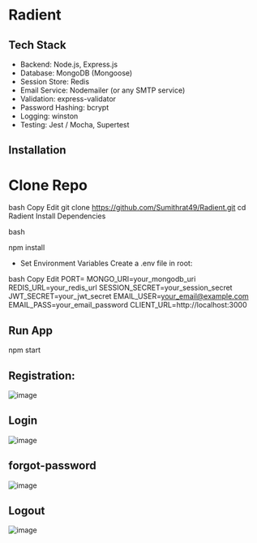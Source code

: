 # Radient
## Tech Stack
- Backend: Node.js, Express.js
- Database: MongoDB (Mongoose)
- Session Store: Redis
- Email Service: Nodemailer (or any SMTP service)
- Validation: express-validator
- Password Hashing: bcrypt
- Logging: winston
- Testing: Jest / Mocha, Supertest

## Installation
# Clone Repo

bash
Copy
Edit
git clone https://github.com/Sumithrat49/Radient.git
cd Radient
Install Dependencies

bash

npm install
- Set Environment Variables Create a .env file in root:

bash
Copy
Edit
PORT=
MONGO_URI=your_mongodb_uri
REDIS_URL=your_redis_url
SESSION_SECRET=your_session_secret
JWT_SECRET=your_jwt_secret
EMAIL_USER=your_email@example.com
EMAIL_PASS=your_email_password
CLIENT_URL=http://localhost:3000
## Run App
npm start




## Registration:
![image](https://github.com/user-attachments/assets/9d04d8b4-a817-42d3-af86-12abc71dfd1e)

## Login
![image](https://github.com/user-attachments/assets/4feefa34-cdc8-48a8-9ab7-2bf7b18850b1)

## forgot-password
![image](https://github.com/user-attachments/assets/ff1db93b-2c46-4fd0-b42e-b4d36a4f8b45)

## Logout 
![image](https://github.com/user-attachments/assets/f9c14409-37c1-4bb4-8934-31e4980c750e)



